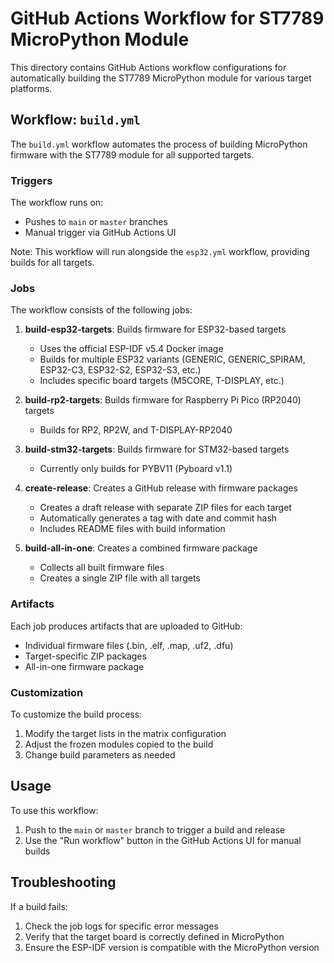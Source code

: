 # GitHub Actions Workflow for ST7789 MicroPython Module

This directory contains GitHub Actions workflow configurations for automatically building the ST7789 MicroPython module for various target platforms.

## Workflow: `build.yml`

The `build.yml` workflow automates the process of building MicroPython firmware with the ST7789 module for all supported targets.

### Triggers

The workflow runs on:
- Pushes to `main` or `master` branches
- Manual trigger via GitHub Actions UI

Note: This workflow will run alongside the `esp32.yml` workflow, providing builds for all targets.

### Jobs

The workflow consists of the following jobs:

1. **build-esp32-targets**: Builds firmware for ESP32-based targets
   - Uses the official ESP-IDF v5.4 Docker image
   - Builds for multiple ESP32 variants (GENERIC, GENERIC_SPIRAM, ESP32-C3, ESP32-S2, ESP32-S3, etc.)
   - Includes specific board targets (M5CORE, T-DISPLAY, etc.)

2. **build-rp2-targets**: Builds firmware for Raspberry Pi Pico (RP2040) targets
   - Builds for RP2, RP2W, and T-DISPLAY-RP2040

3. **build-stm32-targets**: Builds firmware for STM32-based targets
   - Currently only builds for PYBV11 (Pyboard v1.1)

4. **create-release**: Creates a GitHub release with firmware packages
   - Creates a draft release with separate ZIP files for each target
   - Automatically generates a tag with date and commit hash
   - Includes README files with build information

5. **build-all-in-one**: Creates a combined firmware package
   - Collects all built firmware files
   - Creates a single ZIP file with all targets

### Artifacts

Each job produces artifacts that are uploaded to GitHub:
- Individual firmware files (.bin, .elf, .map, .uf2, .dfu)
- Target-specific ZIP packages
- All-in-one firmware package

### Customization

To customize the build process:
1. Modify the target lists in the matrix configuration
2. Adjust the frozen modules copied to the build
3. Change build parameters as needed

## Usage

To use this workflow:

1. Push to the `main` or `master` branch to trigger a build and release
2. Use the "Run workflow" button in the GitHub Actions UI for manual builds

## Troubleshooting

If a build fails:
1. Check the job logs for specific error messages
2. Verify that the target board is correctly defined in MicroPython
3. Ensure the ESP-IDF version is compatible with the MicroPython version
